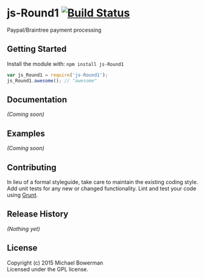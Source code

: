 # js-Round1 [![Build Status](https://secure.travis-ci.org/HQInterview/Nodejs-Round1.png?branch=master)](http://travis-ci.org/HQInterview/Nodejs-Round1)

Paypal/Braintree payment processing

## Getting Started
Install the module with: `npm install js-Round1`

```javascript
var js_Round1 = require('js-Round1');
js_Round1.awesome(); // "awesome"
```

## Documentation
_(Coming soon)_

## Examples
_(Coming soon)_

## Contributing
In lieu of a formal styleguide, take care to maintain the existing coding style. Add unit tests for any new or changed functionality. Lint and test your code using [Grunt](http://gruntjs.com/).

## Release History
_(Nothing yet)_

## License
Copyright (c) 2015 Michael Bowerman  
Licensed under the GPL license.
